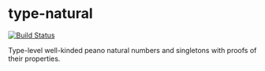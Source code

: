 type-natural
=============
[![Build Status](https://travis-ci.org/konn/type-natural.svg?branch=master)](https://travis-ci.org/konn/type-natural)

Type-level well-kinded peano natural numbers and singletons with proofs of their properties.
